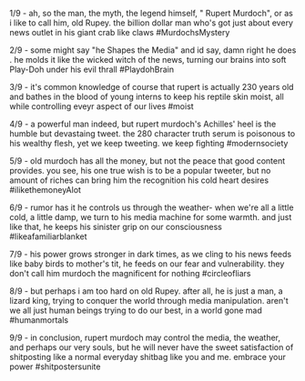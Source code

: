 1/9 - ah, so the man, the myth, the legend himself, " Rupert Murdoch", or as i like to call him, old Rupey.  the billion dollar man who's got just about every news outlet in his giant crab like claws #MurdochsMystery

2/9 - some might say "he Shapes the Media" and id say, damn right he does . he molds it like the wicked witch of the news, turning our brains into soft Play-Doh under his evil thrall #PlaydohBrain

3/9 - it's common knowledge of course that rupert is actually 230 years old and bathes in the blood of young interns to keep his reptile skin moist, all while controlling eveyr aspect of our lives #moist

4/9 - a powerful man indeed, but rupert murdoch's Achilles' heel is the humble but devastaing tweet.  the 280 character truth serum is poisonous to his wealthy flesh, yet we keep tweeting. we keep fighting #modernsociety

5/9 - old murdoch has all the money, but not the peace that good content provides. you see, his one true wish is to be a popular tweeter, but no amount of riches can bring him the recognition his cold heart desires #ilikethemoneyAlot

6/9 - rumor has it he controls us through the weather- when we're all a little cold, a little damp, we turn to his media machine for some warmth. and just like that, he keeps his sinister grip on our consciousness #likeafamiliarblanket

7/9 - his power grows stronger in dark times, as we cling to his news feeds like baby birds to mother's tit, he feeds on our fear and vulnerability. they don't call him murdoch the magnificent for nothing #circleofliars

8/9 - but perhaps i am too hard on old Rupey. after all, he is just a man, a lizard king, trying to conquer the world through media manipulation. aren't we all just human beings trying to do our best, in a world gone mad #humanmortals

9/9 - in conclusion, rupert murdoch may control the media, the weather, and perhaps our very souls, but he will never have the sweet satisfaction of shitposting like a normal everyday shitbag like you and me. embrace your power #shitpostersunite